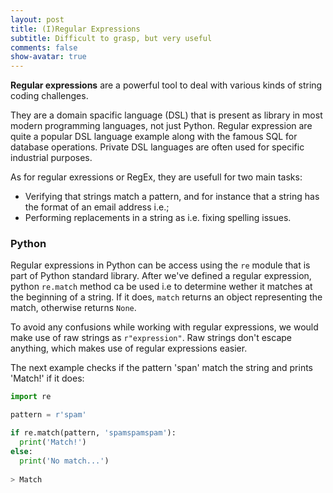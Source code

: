 ```yaml
---
layout: post
title: (I)Regular Expressions
subtitle: Difficult to grasp, but very useful
comments: false
show-avatar: true
---
```


**Regular expressions** are a powerful tool to deal with various kinds of string coding challenges.

They are a domain spacific language (DSL) that is present as library in most modern programming languages, not just Python. Regular expression are quite a popular DSL language example along with the famous SQL for database operations. Private DSL languages are often used for specific industrial purposes.

As for regular exressions or RegEx, they are usefull for two main tasks:
* Verifying that strings match a pattern, and for instance that a string has the format of an email address i.e.;
* Performing replacements in a string as i.e. fixing spelling issues.


### Python
Regular expressions in Python can be access using the `re` module that is part of Python standard library.
After we've defined a regular expression, python `re.match` method ca be used i.e to determine wether it matches at the beginning of a string. If it does, `match` returns an object representing the match, otherwise returns `None`.

To avoid any confusions while working with regular expressions, we would make use of raw strings as `r"expression"`.
Raw strings don't escape anything, which makes use of regular expressions easier.

The next example checks if the pattern 'span' match the string and prints 'Match!' if it does:
``` Python
import re

pattern = r'spam'

if re.match(pattern, 'spamspamspam'):
  print('Match!')
else:
  print('No match...')
  
> Match
```
